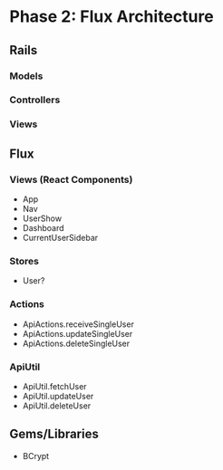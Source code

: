 # Phase 2: Flux Architecture

## Rails
### Models

### Controllers

### Views

## Flux
### Views (React Components)
* App
* Nav
* UserShow
* Dashboard
* CurrentUserSidebar

### Stores
* User?

### Actions
* ApiActions.receiveSingleUser
* ApiActions.updateSingleUser
* ApiActions.deleteSingleUser

### ApiUtil
* ApiUtil.fetchUser
* ApiUtil.updateUser
* ApiUtil.deleteUser

## Gems/Libraries
* BCrypt